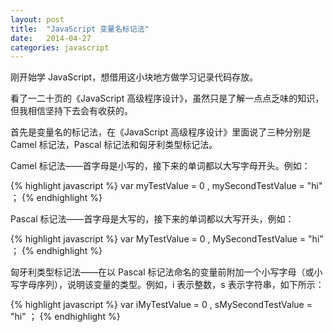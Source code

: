 ```yaml
---
layout: post
title:  "JavaScript 变量名标记法"
date:   2014-04-27
categories: javascript
---
```


刚开始学 JavaScript，想借用这小块地方做学习记录代码存放。

看了一二十页的《JavaScript 高级程序设计》，虽然只是了解一点点乏味的知识，但我相信坚持下去会有收获的。

首先是变量名的标记法，在《JavaScript 高级程序设计》里面说了三种分别是 Camel 标记法，Pascal 标记法和匈牙利类型标记法。

Camel 标记法——首字母是小写的，接下来的单词都以大写字母开头。例如：

{% highlight javascript %}
var myTestValue = 0 , mySecondTestValue = "hi" ；
{% endhighlight %}

Pascal 标记法——首字母是大写的，接下来的单词都以大写开头，例如：

{% highlight javascript %}
var MyTestValue = 0 , MySecondTestValue = "hi" ；
{% endhighlight %}

匈牙利类型标记法——在以 Pascal 标记法命名的变量前附加一个小写字母（或小写字母序列），说明该变量的类型。例如，i 表示整数，s 表示字符串，如下所示：

{% highlight javascript %}
var iMyTestValue = 0 , sMySecondTestValue = "hi" ；
{% endhighlight %}